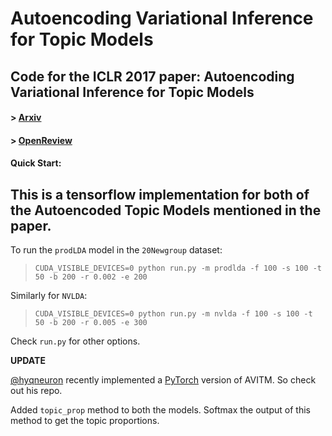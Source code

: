 # Autoencoding Variational Inference for Topic Models

## Code for the ICLR 2017 paper: Autoencoding Variational Inference for Topic Models

#### > [Arxiv](https://arxiv.org/abs/1703.01488)

#### > [OpenReview](http://openreview.net/forum?id=BybtVK9lg)

#### Quick Start:

This is a tensorflow implementation for both of the Autoencoded Topic Models mentioned in the paper.  
---
To run the `prodLDA` model in the `20Newgroup` dataset:

> `CUDA_VISIBLE_DEVICES=0 python run.py -m prodlda -f 100 -s 100 -t 50 -b 200 -r 0.002 -e 200`

Similarly for `NVLDA`:

> `CUDA_VISIBLE_DEVICES=0 python run.py -m nvlda -f 100 -s 100 -t 50 -b 200 -r 0.005 -e 300`

Check `run.py` for other options.

__UPDATE__

[@hyqneuron](https://github.com/hyqneuron) recently implemented a [PyTorch](https://github.com/hyqneuron/pytorch-avitm) version of AVITM. So check out his repo.

Added `topic_prop` method to both the models. Softmax the output of this method to get the topic proportions.
